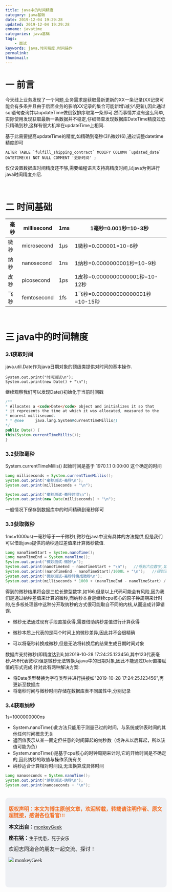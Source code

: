 ```yaml
---
title: java中的时间精度
category: java基础
date: 2019-12-04 19:29:28
updated: 2019-12-04 19:29:28
enname: javatime
categories: java基础
tags:
	- 面试
keywords: java,时间精度,时间操作
permalink:
thumbnail:
---
```


# 一 前言

今天线上业务发现了一个问题,业务需求是获取最新更新的XX一条记录(XX记录可能会有多条并且由于后面业务的影响XX记录的集合可能新增\减少\更新),因此通过sql语句查询并以updateTime做倒叙排序取第一条即可.<!--more-->然而事情并没有这么简单,实际使用发现获取最新一条数据并不稳定,仔细筛查发现数据库DateTime精度过低只精确到秒,这样有很大机率在updateTime上相同.

基于此需要提高updateTime的精度,如精确到毫秒(3)\微妙(6),通过调整datetime精度即可

```
ALTER TABLE `fulfill_shipping_contract` MODIFY COLUMN `updated_date` DATETIME(6) NOT NULL COMMENT '更新时间' ;
```

仅仅设置数据库时间精度还不够,需要编程语言支持高精度时间,以java为例进行java时间精度介绍.

</br>

# 二 时间基础

| 毫秒 | millisecond | 1ms  | 1毫秒=0.001秒=10-3秒              |
| ---- | ----------- | ---- | --------------------------------- |
| 微秒 | microsecond | 1μs  | 1微秒=0.000001=10-6秒             |
| 纳秒 | nanosecond  | 1ns  | 1纳秒=0.0000000001秒=10-9秒       |
| 皮秒 | picosecond  | 1ps  | 1皮秒=0.0000000000001秒=10-12秒   |
| 飞秒 | femtosecond | 1fs  | 1飞秒=0.000000000000001秒=10-15秒 |

</br>

# 三 java中的时间精度

### 3.1获取时间

java.util.Date作为java日期对象的顶级类提供对时间的基本操作.

```
System.out.print("时间测试\n");
System.out.print(new Date() + "\n");
```

继续观察我们可以发现Date()初始化于当前时间戳

```java
/** 
* Allocates a <code>Date</code> object and initializes it so that 
* it represents the time at which it was allocated, measured to the 
* nearest millisecond. 
* * @see     java.lang.System#currentTimeMillis() 
*/
public Date() {    
this(System.currentTimeMillis());
}
```



### 3.2获取毫秒

System.currentTimeMillis() 起始时间是基于 1970.1.1 0:00:00 这个确定的时间

```java
Long milliseconds = System.currentTimeMillis();
System.out.print("毫秒测试-毫秒\n");
System.out.print(milliseconds + "\n");

System.out.print("毫秒测试-毫秒时间\n");
System.out.print(new Date(milliseconds) + "\n");
```

一般情况下保存到数据库中的时间精确到毫秒即可



### 3.3获取微秒

1ms=1000us(一毫秒等于一千微秒),微秒在java中没有具体的方法提供,但是我们可以借助java提供的纳秒通过差值来计算微秒数值.

```java
Long nanoTimeStart = System.nanoTime();
Long nanoTimeEnd = System.nanoTime();
System.out.print("微妙测试-微妙\n");
System.out.print(nanoTimeEnd - nanoTimeStart + "\n");   //得到六位数字,如166400
System.out.print((nanoTimeEnd - nanoTimeStart)/1000L + "\n");   //得到三位数字,如166
System.out.print("微妙测试-毫秒转换成微秒\n");
System.out.print(milliseconds * 1000 + (nanoTimeEnd - nanoTimeStart) / 1000L + "\n");
```

得到的微秒结果将会是三位长整型数字,如166,但是以上代码可能会有风险,因为我们是通过纳秒差值来计算的微秒,而纳秒本身是继续cpu核心的原子钟周期来计时的,在多核处理器中这种分开取纳秒的方式很可能取自不同的内核,从而造成计算错误.

- 微秒无法通过现有手段直接获得,需要借助纳秒差值进行计算获得

- 微秒本质上代表的是两个时间上的微秒差异,因此并不会很精确

- 可以将毫秒转换成微秒,但是无法将转换后的结果生成日期时间对象

  

数据库支持微秒(即精度达到6,如2019-10-28 17:24:25.123456,其中123代表毫秒,456代表微秒)但是微秒无法转换为java中的日期对象,因此不能通过Date直接赋值的形式完成.针对此有两种解决方案:

- 将Date类型替换为字符类型并进行拼接如"2019-10-28 17:24:25.123456",再更新至数据库
- 将毫秒时间与微秒时间存储在数据库表不同属性中,分别记录



### 3.4获取纳秒

1s=1000000000ns

- System.nanoTime()此方法只能用于测量已过的时间，与系统或钟表时间的其他任何时间概念无关
- 返回值表示从某一固定但任意的时间算起的纳秒数（或许从以后算起，所以该值可能为负）
- System.nanoTime()是基于cpu核心的时钟周期来计时,它的开始时间是不确定的,因此纳秒的取值与操作系统有关
- 纳秒适合计算相对时间段,无法换算成具体时间

```java
Long nanoseconds = System.nanoTime();
System.out.print("纳秒测试-纳秒\n");
System.out.print(nanoseconds + "\n");
```



</br>

<script>
var _hmt = _hmt || [];
(function() {
  var hm = document.createElement("script");
  hm.src = "https://hm.baidu.com/hm.js?2f798e6b269c8a40f12bef25d7f1876d";
  var s = document.getElementsByTagName("script")[0]; 
  s.parentNode.insertBefore(hm, s);
})();
</script>

<div style="height:260px; background-color:rgb(238,240,244); padding:10px;border-radius:10px;">
    <p style="color:#f36c21;font:bold 16px/20px 'kaiTi';">
      版权声明：本文为博主原创文章，欢迎转载，转载请注明作者、原文超链接，感谢各位看官!!!
    </p>
    <p>
      <span style="font:bold 16px/20px 'kaiTi';">本文出自：</span><a href="https://monkeyGeek369.github.io">monkeyGeek</a> 
    </p>
    <p>
      <span style="font:bold 16px/20px 'kaiTi';">座右铭：</span><span>生于忧患，死于安乐</span> 
    </p>
    <p>
      <span style="font:16px/20px 'kaiTi';">欢迎志同道合的朋友一起交流、探讨！</span> 
    </p>
    <img style="height:auto; width:auto;flot:left;" src="../../../../image/monkey64.png" /><span style="font:16px/20px 'kaiTi';flot:left;">   monkeyGeek</span>


